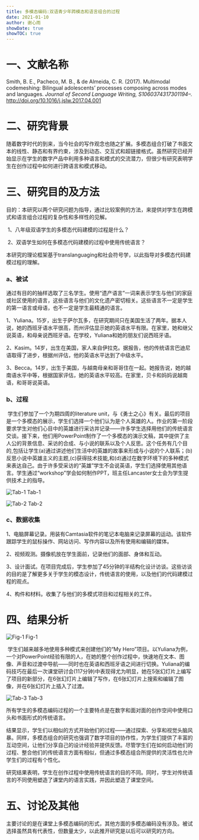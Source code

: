 ```yaml
---
title: 多模态编码:双语青少年跨模态和语言组合的过程
date: 2021-01-10
author: 谢心雨
showDate: true
showTOC: true
---
```


# 一、文献名称

Smith, B. E., Pacheco, M. B., & de Almeida, C. R. (2017). Multimodal codemeshing: Bilingual adolescents’ processes composing across modes and languages. *Journal of Second Language Writing,  S1060374317301194–.* http://doi.org/10.1016/j.jslw.2017.04.001 

# 二、研究背景

​		随着数字时代的到来，当今社会的写作观念也随之扩展。多模态组合打破了书面文本的线性、静态和有界约束，涉及到动态、交互式和超链接格式。虽然研究已经开始显示在学生的数字产品中利用多种语言和模式的交流潜力，但很少有研究表明学生在创作过程中如何进行跨语言和模式移动。

# 三、研究目的及方法

目的：本研究以两个研究问题为指导，通过比较案例的方法，来提供对学生在跨模式和语言组合过程的复杂性和多样性的见解。

​		1、八年级双语学生的多模态代码建模的过程是什么？

​		2、双语学生如何在多模态代码建模的过程中使用传统语言？

本研究的理论框架基于translanguaging和社会符号学，以此指导对多模态代码建模过程的理解。

### a、被试

​		通过有目的的抽样选取了三名学生。使用“遗产语言”一词来表示学生与他们的家庭或社区使用的语言，这些语言与他们的文化遗产密切相关。这些语言不一定是学生的第一语言或母语，也不一定是学生最精通的语言。

​		1、Yuliana。15岁，出生于萨尔瓦多，在研究期间只在美国生活了两年。据本人说，她的西班牙语水平很高，而州评估显示她的英语水平有限。在家里，她和继父说英语，和母亲说西班牙语。在学校，Yuliana和她的朋友们说西班牙语。

​		2、Kasim。14岁，出生在美国，家人来自伊拉克。据报告，他的传统语言巴迪尼语取得了进步，根据州评估，他的英语水平达到了中级水平。

​		3、Becca。14岁，出生于美国，与越南母亲和哥哥住在一起。她报告说，她的越南语水平中等，根据国家评估，她的英语水平较高。在家里，贝卡和妈妈说越南语，和哥哥说英语。

### b、过程

​		学生们参加了一个为期四周的literature unit，与《勇士之心》有关。最后的项目是一个多模态的展示，学生们选择一个他们认为是个人英雄的人。作业的第一阶段要求学生对他们心目中的英雄进行采访并记录——许多学生选择用他们的传统语言交谈。接下来，他们用PowerPoint制作了一个多模态的演示文稿，其中提供了主人公的背景信息、采访的合成、与小说的联系以及个人反思。这个任务有几个目的,包括让学生(a)通过讲述他们生活中的英雄的故事来形成与小说的个人联系；(b)反思小说中英雄主义的主题,(c)获得技术技能,和(d)通过在数字环境下的多种模式来表达自己。由于许多受采访的“英雄”学生不会说英语，学生们选择使用其他语言。学生通过“workshop”学会如何制作PPT，班主任Lancaster女士会为学生提供技术上的指导。

![Tab-1](../Supporting_Information/2021-01-10-XXY2-Tab-1.png)   Tab-1

![Tab-2](../Supporting_Information/2021-01-10-XXY2-Tab-2.png)   Tab-2

### c、数据收集

1、电脑屏幕记录。用装有Camtasia软件的笔记本电脑来记录屏幕的运动。该软件跟踪学生的鼠标操作、网站访问、写作内容以及所有使用和编辑的媒体。

2、视频观测。摄像机放在学生面前，记录他们的面部、身体和互动。

3、设计面试。在项目完成后，学生参加了45分钟的半结构化设计访谈。这些访谈的目的是了解更多关于学生的模态设计，传统语言的使用，以及他们的代码建模过程的观点。

4、构件和材料。收集了与他们的多模式项目和过程相关的工件。

# 四、结果分析

![Fig-1](../Supporting_Information/2021-01-10-XXY2-Fig-1.png)   Fig-1

​		学生们越来越多地使用多种模式来创建他们的“My Hero”项目。以Yuliana为例，一个对PowerPoint经验有限的人，在她的整个创作过程中，快速地在文本、图像、声音和过渡中导航——同时也在英语和西班牙语之间进行切换。Yuliana的编码技巧在最后一次课堂研讨会(117分钟)中表现得尤为明显，她在5张幻灯片上编写了项目的新部分，在6张幻灯片上编辑了写作，在6张幻灯片上搜索和编辑了图像，并在6张幻灯片上插入了过渡。



![Tab-3](../Supporting_Information/2021-01-10-XXY2-Tab-3.png)   Tab-3

​		所有学生的多模态编码过程的一个主要特点是在数字和面对面的创作空间中使用口头和书面形式的传统语言。

​		结果显示，学生们以相似的方式开始他们的过程——通过探索、分享和视觉头脑风暴。同样，多模态组合的研究也强调了数字项目的协作性，为学生们提供了丰富的互动空间，让他们分享自己的设计经验并提供反馈。尽管学生们在如何启动他们的过程、整合他们的传统语言方面有相似，但通过多模态组合所提供的灵活性也允许学生们的过程有个性化。

​		研究结果表明，学生在创作过程中使用传统语言的目的不同。同时，学生对传统语言的不同使用塑造了课堂内的语言实践，并因此塑造了课堂空间。

# 五、讨论及其他

主要讨论的是在课堂上多模态编码的形式，其他方面的多模态编码没有涉及。被试选择虽然具有代表性，但数量太少，以此推开研究是以后可以研究的方向。
